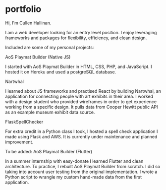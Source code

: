 # portfolio

Hi, I'm Cullen Hallinan. 

I am a web developer looking for an entry level position. 
I enjoy leveraging frameworks and packages for flexibility, efficiency, and clean design.


Included are some of my personal projects:


AoS Playmat Builder (Native JS)

  I started with AoS Playmat Builder in HTML, CSS, PHP, and JavaScript. 
  I hosted it on Heroku and used a postgreSQL database.


Nartwhal

  I learned about JS frameworks and practised React by building Nartwhal, 
  an application for connecting people with art exhibits in their area.
  I worked with a design student who provided wireframes in order to get 
  experience working from a specific design. It pulls data from Cooper Hewitt 
  public API as an example museum exhibit data source.


FlaskSpellChecker

  For extra credit in a Python class I took, I hosted a spell check application 
  I made using Flask and AWS. It is currently under maintenance and planned improvement.
  
  
To be added:
AoS Playmat Builder (Flutter)

  In a summer internship with easy-donate I learned Flutter and clean architecture. 
  To practice, I rebuilt AoS Playmat Builder from scratch. 
  I did so taking into account user testing from the original implementation. 
  I wrote a Python script to wrangle my custom hand-made data from the first application.
